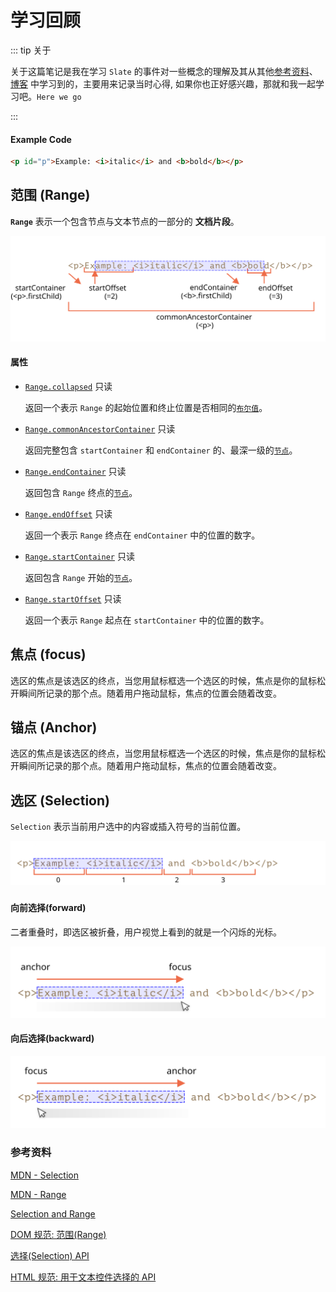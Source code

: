 # 学习回顾

::: tip 关于

关于这篇笔记是我在学习 `Slate` 的事件对一些概念的理解及其从其他[参考资料](#参考资料)、[博客](./blog) 中学习到的，主要用来记录当时心得, 如果你也正好感兴趣，那就和我一起学习吧。`Here we go`

:::

#### Example Code

```html
<p id="p">Example: <i>italic</i> and <b>bold</b></p>
```

## 范围 (Range)

**`Range`** 表示一个包含节点与文本节点的一部分的 **文档片段**。

![range-p-2-b-3-range](./images/range-p-2-b-3-range.svg)

#### 属性

- [`Range.collapsed`](https://developer.mozilla.org/zh-CN/docs/Web/API/Range/collapsed) 只读

  返回一个表示 `Range` 的起始位置和终止位置是否相同的[`布尔值`](https://developer.mozilla.org/zh-CN/docs/Web/API/Boolean)。

- [`Range.commonAncestorContainer`](https://developer.mozilla.org/zh-CN/docs/Web/API/Range/commonAncestorContainer) 只读

  返回完整包含 `startContainer` 和 `endContainer` 的、最深一级的[`节点`](https://developer.mozilla.org/zh-CN/docs/Web/API/Node)。

- [`Range.endContainer`](https://developer.mozilla.org/zh-CN/docs/Web/API/Range/endContainer) 只读

  返回包含 `Range` 终点的[`节点`](https://developer.mozilla.org/zh-CN/docs/Web/API/Node)。

- [`Range.endOffset`](https://developer.mozilla.org/zh-CN/docs/Web/API/Range/endOffset) 只读

  返回一个表示 `Range` 终点在 `endContainer` 中的位置的数字。

- [`Range.startContainer`](https://developer.mozilla.org/zh-CN/docs/Web/API/Range/startContainer) 只读

  返回包含 `Range` 开始的[`节点`](https://developer.mozilla.org/zh-CN/docs/Web/API/Node)。

- [`Range.startOffset`](https://developer.mozilla.org/zh-CN/docs/Web/API/Range/startOffset) 只读

  返回一个表示 `Range` 起点在 `startContainer` 中的位置的数字。

## 焦点 (focus)

选区的焦点是该选区的终点，当您用鼠标框选一个选区的时候，焦点是你的鼠标松开瞬间所记录的那个点。随着用户拖动鼠标，焦点的位置会随着改变。

## 锚点 (Anchor)

选区的焦点是该选区的终点，当您用鼠标框选一个选区的时候，焦点是你的鼠标松开瞬间所记录的那个点。随着用户拖动鼠标，焦点的位置会随着改变。

## 选区 (Selection)

`Selection` 表示当前用户选中的内容或插入符号的当前位置。

![range-example-p-0-1](./images/range-example-p-0-1.svg)

### 

#### 向前选择(forward)

二者重叠时，即选区被折叠，用户视觉上看到的就是一个闪烁的光标。

![selection-direction-forward](./images/selection-direction-forward.svg)

#### 向后选择(backward)

![selection-direction-backward](./images/selection-direction-backward.svg)

### 参考资料

[MDN - Selection](https://developer.mozilla.org/en-US/docs/Web/API/Selection)

[MDN - Range](https://developer.mozilla.org/zh-CN/docs/Web/API/Range)

[Selection and Range](https://zh.javascript.info/selection-range)

[DOM 规范: 范围(Range)](https://dom.spec.whatwg.org/#ranges)

[选择(Selection) API](https://www.w3.org/TR/selection-api/#dom-globaleventhandlers-onselectstart)

[HTML 规范: 用于文本控件选择的 API](https://html.spec.whatwg.org/multipage/form-control-infrastructure.html#textFieldSelection)

